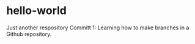 # hello-world
Just another respository
Committ 1: Learning how to make branches in a Github repository.
